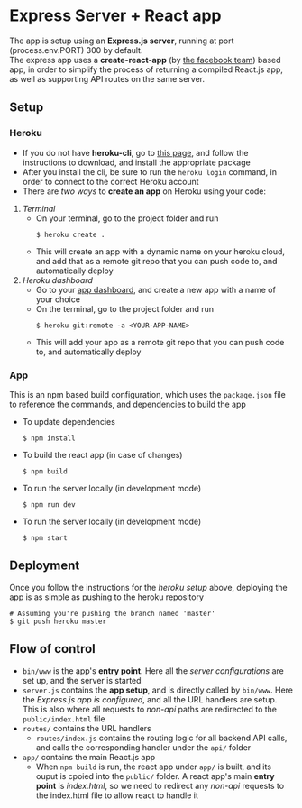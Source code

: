 # Express Server + React app
The app is setup using an **Express.js server**, running at port (process.env.PORT) 300 by default.  
The express app uses a **create-react-app** (by [the facebook team](https://github.com/facebook/create-react-app)) based app, in order to simplify the process of returning a compiled React.js app, as well as supporting API routes on the same server.

## Setup
### Heroku
- If you do not have **heroku-cli**, go to [this page](https://devcenter.heroku.com/articles/heroku-cli), and follow the instructions to download, and install the appropriate package
- After you install the cli, be sure to run the `heroku login` command, in order to connect to the correct Heroku account
- There are *two ways* to **create an app** on Heroku using your code:
1. *Terminal*
    - On your terminal, go to the project folder and run
        ```
        $ heroku create .
        ```
    - This will create an app with a dynamic name on your heroku cloud, and add that as a remote git repo that you can push code to, and automatically deploy
2. *Heroku dashboard*
    - Go to your [app dashboard](https://dashboard.heroku.com), and create a new app with a name of your choice
    - On the terminal, go to the project folder and run
        ```
        $ heroku git:remote -a <YOUR-APP-NAME>
        ```
    - This will add your app as a remote git repo that you can push code to, and automatically deploy

### App
This is an npm based build configuration, which uses the `package.json` file to reference the commands, and dependencies to build the app
- To update dependencies
    ```
    $ npm install
    ```
- To build the react app (in case of changes)
    ```
    $ npm build
    ```
- To run the server locally (in development mode)
    ```
    $ npm run dev
    ```
- To run the server locally (in development mode)
    ```
    $ npm start
    ```

## Deployment
Once you follow the instructions for the *heroku setup* above, deploying the app is as simple as pushing to the heroku repository
```
# Assuming you're pushing the branch named 'master'
$ git push heroku master
```

## Flow of control
- `bin/www` is the app's **entry point**. Here all the *server configurations* are set up, and the server is started
- `server.js` contains the **app setup**, and is directly called by `bin/www`. Here the *Express.js app is configured*, and all the URL handlers are setup. This is also where all requests to *non-api* paths are redirected to the `public/index.html` file
- `routes/` contains the URL handlers
  - `routes/index.js` contains the routing logic for all backend API calls, and calls the corresponding handler under the `api/` folder
- `app/` contains the main React.js app
    - When `npm build` is run, the react app under `app/` is built, and its ouput is cpoied into the `public/` folder. A react app's main **entry point** is *index.html*, so we need to redirect any *non-api* requests to the index.html file to allow react to handle it
